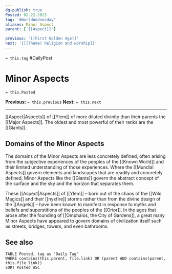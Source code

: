 ```yaml
---
dg-publish: true
Posted: 02.22.2023
tag: '#WorldWednesday'
aliases: Minor Aspect
parent: ['[[Aspect]]']

previous: '[[First Golden Age]]'
next: '[[(Theme) Religion and worship]]'
---
```

`= this.tag` #DailyPost
# Minor Aspects
`= this.Posted`

**Previous:** `= this.previous`
**Next:** `= this.next`

---

[[Aspect|Aspects]] of [[Ylem]] of more diluted divinity than their parents the [[Major Aspects]]. The oldest and most powerful of their ranks are the [[Giants]].

## Domains of the Minor Aspects

The domains of the Minor Aspects are less concretely defined, often arising from the subjective experiences of the peoples of the [[Known World]] and their limited understanding of those experiences. Where the [[Mundial Aspects]] govern elements and landscapes that are readily and concretely defined, Minor Aspects like the [[Giants]] govern the abstract concept of the surface and the sky and the horizon that separates them.

These [[Aspect|Aspects]] of [[Ylem]] – born out of the chaos of the [[Wild Magics]] and their [[nyxfire]] storms rather than from the divine design of the [[Angels]] – have been known to manifest in response to myths and beliefs and superstitions of the peoples of the [[Orior]]. In the ages that arose after the founding of [[Omphalos, the City of Gardens]], a great many Minor Aspects have appeared to govern domains of civilization itself such as streets, bridges, towers, and even bathrooms.

## See also
```dataview
TABLE Posted, tag as "Daily Tag"
WHERE contains(this.parent, file.link) OR (parent AND contains(parent, this.file.link))
SORT Posted ASC
```